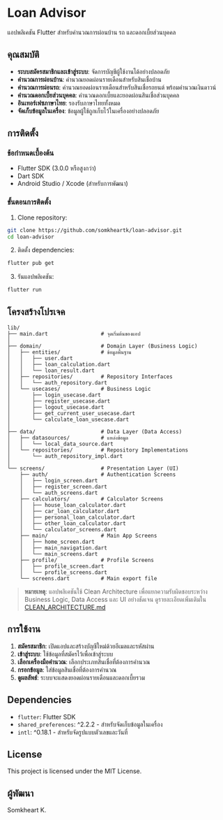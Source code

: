 # Loan Advisor

แอปพลิเคชัน Flutter สำหรับคำนวณการผ่อนบ้าน รถ และดอกเบี้ยส่วนบุคคล

## คุณสมบัติ

- **ระบบสมัครสมาชิกและเข้าสู่ระบบ**: จัดการบัญชีผู้ใช้งานได้อย่างปลอดภัย
- **คำนวณการผ่อนบ้าน**: คำนวณยอดผ่อนรายเดือนสำหรับสินเชื่อบ้าน
- **คำนวณการผ่อนรถ**: คำนวณยอดผ่อนรายเดือนสำหรับสินเชื่อรถยนต์ พร้อมคำนวณเงินดาวน์
- **คำนวณดอกเบี้ยส่วนบุคคล**: คำนวณดอกเบี้ยและยอดผ่อนสินเชื่อส่วนบุคคล
- **อินเทอร์เฟซภาษาไทย**: รองรับภาษาไทยทั้งหมด
- **จัดเก็บข้อมูลในเครื่อง**: ข้อมูลผู้ใช้ถูกเก็บไว้ในเครื่องอย่างปลอดภัย

## การติดตั้ง

### ข้อกำหนดเบื้องต้น

- Flutter SDK (3.0.0 หรือสูงกว่า)
- Dart SDK
- Android Studio / Xcode (สำหรับการพัฒนา)

### ขั้นตอนการติดตั้ง

1. Clone repository:
```bash
git clone https://github.com/somkheartk/loan-advisor.git
cd loan-advisor
```

2. ติดตั้ง dependencies:
```bash
flutter pub get
```

3. รันแอปพลิเคชัน:
```bash
flutter run
```

## โครงสร้างโปรเจค

```
lib/
├── main.dart                 # จุดเริ่มต้นของแอป
│
├── domain/                   # Domain Layer (Business Logic)
│   ├── entities/             # ข้อมูลพื้นฐาน
│   │   ├── user.dart
│   │   ├── loan_calculation.dart
│   │   └── loan_result.dart
│   ├── repositories/         # Repository Interfaces
│   │   └── auth_repository.dart
│   └── usecases/             # Business Logic
│       ├── login_usecase.dart
│       ├── register_usecase.dart
│       ├── logout_usecase.dart
│       ├── get_current_user_usecase.dart
│       └── calculate_loan_usecase.dart
│
├── data/                     # Data Layer (Data Access)
│   ├── datasources/          # แหล่งข้อมูล
│   │   └── local_data_source.dart
│   └── repositories/         # Repository Implementations
│       └── auth_repository_impl.dart
│
└── screens/                  # Presentation Layer (UI)
    ├── auth/                 # Authentication Screens
    │   ├── login_screen.dart
    │   ├── register_screen.dart
    │   └── auth_screens.dart
    ├── calculators/          # Calculator Screens
    │   ├── house_loan_calculator.dart
    │   ├── car_loan_calculator.dart
    │   ├── personal_loan_calculator.dart
    │   ├── other_loan_calculator.dart
    │   └── calculator_screens.dart
    ├── main/                 # Main App Screens
    │   ├── home_screen.dart
    │   ├── main_navigation.dart
    │   └── main_screens.dart
    ├── profile/              # Profile Screens
    │   ├── profile_screen.dart
    │   └── profile_screens.dart
    └── screens.dart          # Main export file
```

> **หมายเหตุ**: แอปพลิเคชันใช้ Clean Architecture เพื่อแยกความรับผิดชอบระหว่าง Business Logic, Data Access และ UI อย่างชัดเจน ดูรายละเอียดเพิ่มเติมใน [CLEAN_ARCHITECTURE.md](CLEAN_ARCHITECTURE.md)

## การใช้งาน

1. **สมัครสมาชิก**: เปิดแอปและสร้างบัญชีใหม่ด้วยอีเมลและรหัสผ่าน
2. **เข้าสู่ระบบ**: ใช้ข้อมูลที่สมัครไว้เพื่อเข้าสู่ระบบ
3. **เลือกเครื่องมือคำนวณ**: เลือกประเภทสินเชื่อที่ต้องการคำนวณ
4. **กรอกข้อมูล**: ใส่ข้อมูลสินเชื่อที่ต้องการคำนวณ
5. **ดูผลลัพธ์**: ระบบจะแสดงยอดผ่อนรายเดือนและดอกเบี้ยรวม

## Dependencies

- `flutter`: Flutter SDK
- `shared_preferences`: ^2.2.2 - สำหรับจัดเก็บข้อมูลในเครื่อง
- `intl`: ^0.18.1 - สำหรับจัดรูปแบบตัวเลขและวันที่

## License

This project is licensed under the MIT License.

## ผู้พัฒนา

Somkheart K.